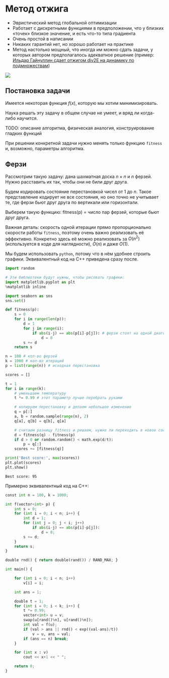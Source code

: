 # Метод отжига

* Эвристический метод глобальной оптимизации
* Работает с дискретными функциями в предположении, что у близких «точек» близкое значение, и есть что-то типа градиента
* Очень простой в написании
* Никаких гарантий нет, но хорошо работает на практике
* Метод настолько мощный, что иногда им можно сдать задачи, у которых автором предполагалось адекватное решение (пример: [Ильдар Гайнуллин сдает отжигом div2E на динамику по подмножествам](http://codeforces.com/contest/745/submission/23067030))

![](https://camo.githubusercontent.com/574bf26bf301827efaa18748440fa77fab8c5a4f/68747470733a2f2f75706c6f61642e77696b696d656469612e6f72672f77696b6970656469612f636f6d6d6f6e732f642f64352f48696c6c5f436c696d62696e675f776974685f53696d756c617465645f416e6e65616c696e672e676966)

## Постановка задачи

Имеется некоторая функция $f(x)$, которую мы хотим минимизировать.

Наука решать эту задачу в общем случае не умеет, и вряд ли когда-либо научится.

TODO: описание алгоритма, физическая аналогия, конструирование гладких функций

При решении конкретной задачи нужно менять только функцию `fitness` и, возможно, параметры алгоритма.

## Ферзи

Рассмотрим такую задачу: дана шахматная доска $n \times n$ и $n$ ферзей. Нужно расставить их так, чтобы они не били друг друга.

Будем кодировать состояние перестановкой чисел от $1$ до $n$. Такое представление кодирует не все состояния, но оно точно не учитывает те, где ферзи бьют друг друга по вертикали или горизонтали.

Выберем такую функцию: fitness(p) = число пар ферзей, которые бьют друг друга.

Важная деталь: скорость одной итерации прямо пропорционально скорости работы `fitness`, поэтому очень важно реализовать её эффективно. Конкретно здесь её можно реализовать за $O(n^2)$ (используется в коде для наглядности), $O(n)$ и даже $O(1)$. 

Мы будем использовать `python`, потому что в нём удобнее строить графики. Эквивалентный код на C++ приведена сразу после.

```python
import random

# Эти библиотеки будут нужны, чтобы рисовать графики:
import matplotlib.pyplot as plt
%matplotlib inline

import seaborn as sns
sns.set()
```

```python
def fitness(p):
    s = 0
    for i in range(len(p)):
        d = 1
        for j in range(i):
            if abs(i-j) == abs(p[i]-p[j]): # ферзи стоят на одной диагонали
                d = 0
        s += d
    return s
```

```python
n = 100 # кол-во ферзей
k = 1000 # кол-во итераций
p = list(range(n)) # исходная перестановка

scores = []

t = 1
for i in range(k):
    # уменьшаем температуру
    t *= 0.99 # этот параметр лучше перебрать руками

    # копируем перестановку и делаем небольшое изменение
    q = p[:]
    a, b = random.sample(range(n), 2)
    q[a], q[b] = q[b], q[a]

    # считаем разницу fitness и решаем, нужно ли переходить в новое состояние
    d = fitness(q) - fitness(p)
    if d > 0 or random.random() < math.exp(d/t):
        p = q[:]
    scores += [fitness(q)]

print('Best score:', max(scores))
plt.plot(scores)
plt.show()
```

    Best score: 95

Примерно эквивалентный код на C++:

```python
const int n = 100, k = 1000;

int f(vector<int> p) {
    int s = 0;
    for (int i = 0; i < n; i++) {
        int d = 1;
        for (int j = 0; j < i; j++)
            if abs(i-j) == abs(p[i]-p[j]):
                d = 0;
        s += d;
    }
    return s;
}

double rnd() { return double(rand()) / RAND_MAX; }

int main() {

    for (int i = 0; i < n; i++)
        v[i] = i;

    int ans = 1;

    double t = 1;
    for (int i = 0; i < k; i++) {
        t *= 0.99;
        vector<int> u = v;
        swap(u[rand()%n], u[rand()%n]);
        int val = f(u);
        if (val > ans || rnd() < exp((val-ans)/t))
            v = u, ans = val;
        if (ans == n) break;
    }

    for (int x : v)
        cout << x+1 << " ";

    return 0;
}
```
